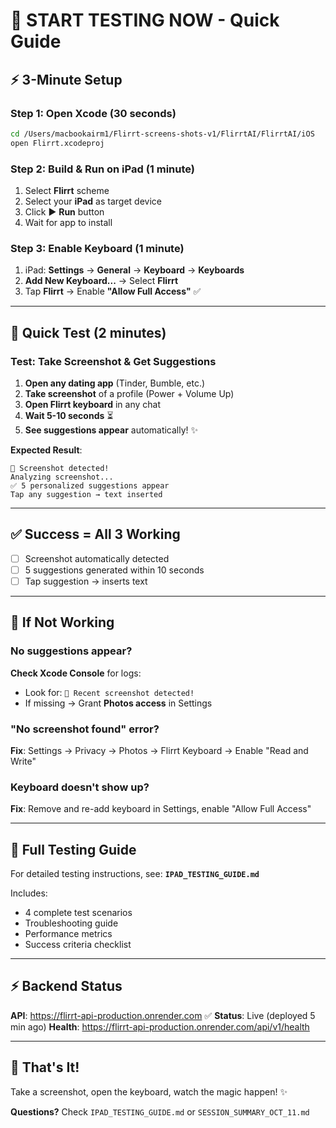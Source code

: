 # 🚀 START TESTING NOW - Quick Guide

## ⚡ 3-Minute Setup

### Step 1: Open Xcode (30 seconds)
```bash
cd /Users/macbookairm1/Flirrt-screens-shots-v1/FlirrtAI/FlirrtAI/iOS
open Flirrt.xcodeproj
```

### Step 2: Build & Run on iPad (1 minute)
1. Select **Flirrt** scheme
2. Select your **iPad** as target device
3. Click ▶️ **Run** button
4. Wait for app to install

### Step 3: Enable Keyboard (1 minute)
1. iPad: **Settings** → **General** → **Keyboard** → **Keyboards**
2. **Add New Keyboard...** → Select **Flirrt**
3. Tap **Flirrt** → Enable **"Allow Full Access"** ✅

---

## 🎯 Quick Test (2 minutes)

### Test: Take Screenshot & Get Suggestions

1. **Open any dating app** (Tinder, Bumble, etc.)
2. **Take screenshot** of a profile (Power + Volume Up)
3. **Open Flirrt keyboard** in any chat
4. **Wait 5-10 seconds** ⏳
5. **See suggestions appear** automatically! ✨

**Expected Result**:
```
📸 Screenshot detected!
Analyzing screenshot...
✅ 5 personalized suggestions appear
Tap any suggestion → text inserted
```

---

## ✅ Success = All 3 Working

- [ ] Screenshot automatically detected
- [ ] 5 suggestions generated within 10 seconds
- [ ] Tap suggestion → inserts text

---

## 🚨 If Not Working

### No suggestions appear?
**Check Xcode Console** for logs:
- Look for: `📸 Recent screenshot detected!`
- If missing → Grant **Photos access** in Settings

### "No screenshot found" error?
**Fix**: Settings → Privacy → Photos → Flirrt Keyboard → Enable "Read and Write"

### Keyboard doesn't show up?
**Fix**: Remove and re-add keyboard in Settings, enable "Allow Full Access"

---

## 📖 Full Testing Guide

For detailed testing instructions, see: **`IPAD_TESTING_GUIDE.md`**

Includes:
- 4 complete test scenarios
- Troubleshooting guide
- Performance metrics
- Success criteria checklist

---

## ⚡ Backend Status

**API**: https://flirrt-api-production.onrender.com ✅
**Status**: Live (deployed 5 min ago)
**Health**: https://flirrt-api-production.onrender.com/api/v1/health

---

## 🎉 That's It!

Take a screenshot, open the keyboard, watch the magic happen! ✨

**Questions?** Check `IPAD_TESTING_GUIDE.md` or `SESSION_SUMMARY_OCT_11.md`
